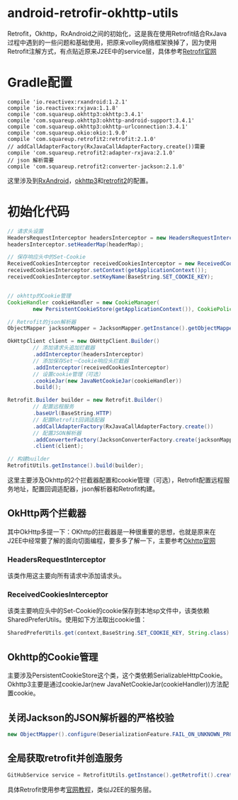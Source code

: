 # android-retrofir-okhttp-utils
Retrofit，Okhttp，RxAndroid之间的初始化，这是我在使用Retrofit结合RxJava过程中遇到的一些问题和基础使用，把原来volley网络框架换掉了，因为使用Retrofit注解方式，有点贴近原来J2EE中的service层，具体参考[Retrofit官网](http://square.github.io/retrofit/)

# Gradle配置
```Gradle
compile 'io.reactivex:rxandroid:1.2.1'
compile 'io.reactivex:rxjava:1.1.8'
compile 'com.squareup.okhttp3:okhttp:3.4.1'
compile 'com.squareup.okhttp3:okhttp-android-support:3.4.1'
compile 'com.squareup.okhttp3:okhttp-urlconnection:3.4.1'
compile 'com.squareup.okio:okio:1.9.0'
compile 'com.squareup.retrofit2:retrofit:2.1.0'
// addCallAdapterFactory(RxJavaCallAdapterFactory.create())需要
compile 'com.squareup.retrofit2:adapter-rxjava:2.1.0'
// json 解析需要
compile 'com.squareup.retrofit2:converter-jackson:2.1.0'
```
这里涉及到[RxAndroid](https://github.com/ReactiveX/RxAndroid)，[okhttp3](http://square.github.io/okhttp/)和[retrofit2](http://square.github.io/retrofit/)的配置。

# 初始化代码
```Java
// 请求头设置
HeadersRequestInterceptor headersInterceptor = new HeadersRequestInterceptor();
headersInterceptor.setHeaderMap(headerMap);

// 保存响应头中的Set-Cookie
ReceivedCookiesInterceptor receivedCookiesInterceptor = new ReceivedCookiesInterceptor();
receivedCookiesInterceptor.setContext(getApplicationContext());
receivedCookiesInterceptor.setKeyName(BaseString.SET_COOKIE_KEY);


// okhttp的Cookie管理
CookieHandler cookieHandler = new CookieManager(
        new PersistentCookieStore(getApplicationContext()), CookiePolicy.ACCEPT_ALL);

// Retrofit的json解析器
ObjectMapper jacksonMapper = JacksonMapper.getInstance().getObjectMapper();

OkHttpClient client = new OkHttpClient.Builder()
        // 添加请求头追加拦截器
        .addInterceptor(headersInterceptor)
        // 添加保存Set－Cookie响应头拦截器
        .addInterceptor(receivedCookiesInterceptor)
        // 设置cookie管理（可选）
        .cookieJar(new JavaNetCookieJar(cookieHandler))
        .build();

Retrofit.Builder builder = new Retrofit.Builder()
        // 配置远程服务
        .baseUrl(BaseString.HTTP)
        // 配置Retrofit回调适配器
        .addCallAdapterFactory(RxJavaCallAdapterFactory.create())
        // 配置JSON解析器
        .addConverterFactory(JacksonConverterFactory.create(jacksonMapper))
        .client(client);

// 构建builder
RetrofitUtils.getInstance().build(builder);
```
这里主要涉及Okhttp的2个拦截器配置和cookie管理（可选），Retrofit配置远程服务地址，配置回调适配器，json解析器和Retrofit构建。
## OkHttp两个拦截器
其中OkHttp多提一下：OKhttp的拦截器是一种很重要的思想，也就是原来在J2EE中经常要了解的面向切面编程，要多多了解一下，主要参考[Okhttp官网](https://github.com/square/okhttp/wiki/Interceptors)
### HeadersRequestInterceptor
该类作用这主要向所有请求中添加请求头。
### ReceivedCookiesInterceptor
该类主要响应头中的Set-Cookie的cookie保存到本地sp文件中，该类依赖SharedPreferUtils。使用如下方法取出cookie值：
```Java
SharedPreferUtils.get(context,BaseString.SET_COOKIE_KEY, String.class)
```
## Okhttp的Cookie管理
主要涉及PersistentCookieStore这个类，这个类依赖SerializableHttpCookie。Okhttp3主要是通过cookieJar(new JavaNetCookieJar(cookieHandler))方法配置cookie。
## 关闭Jackson的JSON解析器的严格校验
```Java
new ObjectMapper().configure(DeserializationFeature.FAIL_ON_UNKNOWN_PROPERTIES, false);
```
## 全局获取retrofit并创造服务
```Java
GitHubService service = RetrofitUtils.getInstance().getRetrofit().create(GitHubService.class);
```
具体Retrofit使用参考[官网教程](http://square.github.io/retrofit/)，类似J2EE的服务层。
